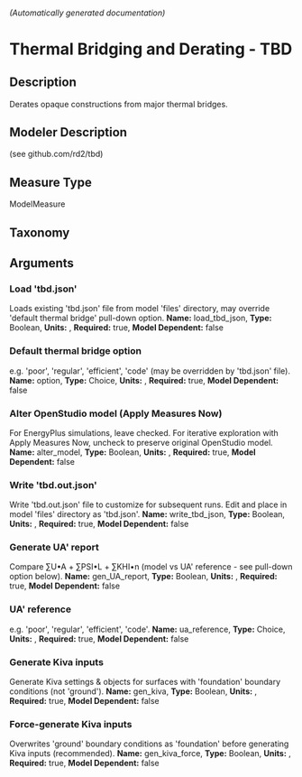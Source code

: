 

###### (Automatically generated documentation)

# Thermal Bridging and Derating - TBD

## Description
Derates opaque constructions from major thermal bridges.

## Modeler Description
(see github.com/rd2/tbd)

## Measure Type
ModelMeasure

## Taxonomy


## Arguments


### Load 'tbd.json'
Loads existing 'tbd.json' file from model 'files' directory, may override 'default thermal bridge' pull-down option.
**Name:** load_tbd_json,
**Type:** Boolean,
**Units:** ,
**Required:** true,
**Model Dependent:** false

### Default thermal bridge option
e.g. 'poor', 'regular', 'efficient', 'code' (may be overridden by 'tbd.json' file).
**Name:** option,
**Type:** Choice,
**Units:** ,
**Required:** true,
**Model Dependent:** false

### Alter OpenStudio model (Apply Measures Now)
For EnergyPlus simulations, leave checked. For iterative exploration with Apply Measures Now, uncheck to preserve original OpenStudio model.
**Name:** alter_model,
**Type:** Boolean,
**Units:** ,
**Required:** true,
**Model Dependent:** false

### Write 'tbd.out.json'
Write 'tbd.out.json' file to customize for subsequent runs. Edit and place in model 'files' directory as 'tbd.json'.
**Name:** write_tbd_json,
**Type:** Boolean,
**Units:** ,
**Required:** true,
**Model Dependent:** false

### Generate UA' report
Compare ∑U•A + ∑PSI•L + ∑KHI•n (model vs UA' reference - see pull-down option below).
**Name:** gen_UA_report,
**Type:** Boolean,
**Units:** ,
**Required:** true,
**Model Dependent:** false

### UA' reference
e.g. 'poor', 'regular', 'efficient', 'code'.
**Name:** ua_reference,
**Type:** Choice,
**Units:** ,
**Required:** true,
**Model Dependent:** false

### Generate Kiva inputs
Generate Kiva settings & objects for surfaces with 'foundation' boundary conditions (not 'ground').
**Name:** gen_kiva,
**Type:** Boolean,
**Units:** ,
**Required:** true,
**Model Dependent:** false

### Force-generate Kiva inputs
Overwrites 'ground' boundary conditions as 'foundation' before generating Kiva inputs (recommended).
**Name:** gen_kiva_force,
**Type:** Boolean,
**Units:** ,
**Required:** true,
**Model Dependent:** false




